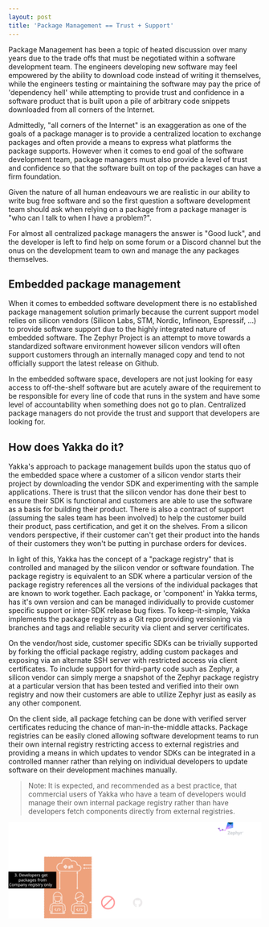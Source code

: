 ```yaml
---
layout: post
title: 'Package Management == Trust + Support'
---
```

Package Management has been a topic of heated discussion over many years due to the trade offs that must be negotiated within a software development team. The engineers developing new software may feel empowered by the ability to download code instead of writing it themselves, while the engineers testing or maintaining the software may pay the price of 'dependency hell' while attempting to provide trust and confidence in a software product that is built upon a pile of arbitrary code snippets downloaded from all corners of the Internet.

Admittedly, "all corners of the Internet" is an exaggeration as one of the goals of a package manager is to provide a centralized location to exchange packages and often provide a means to express what platforms the package supports. However when it comes to end goal of the software development team, package managers must also provide a level of trust and confidence so that the software built on top of the packages can have a firm foundation.

Given the nature of all human endeavours we are realistic in our ability to write bug free software and so the first question a software development team should ask when relying on a package from a package manager is "who can I talk to when I have a problem?".

For almost all centralized package managers the answer is "Good luck", and the developer is left to find help on some forum or a Discord channel but the onus on the development team to own and manage the any packages themselves.

## Embedded package management
When it comes to embedded software development there is no established package management solution primarly because the current support model relies on silicon vendors (Silicon Labs, STM, Nordic, Infineon, Espressif, ...) to provide software support due to the highly integrated nature of embedded software. The Zephyr Project is an attempt to move towards a standardized software environment however silicon vendors will often support customers through an internally managed copy and tend to not officially support the latest release on Github. 

In the embedded software space, developers are not just looking for easy access to off-the-shelf software but are acutely aware of the requirement to be responsible for every line of code that runs in the system and have some level of accountability when something does not go to plan. Centralized package managers do not provide the trust and support that developers are looking for.

## How does Yakka do it?

Yakka's approach to package management builds upon the status quo of the embedded space where a customer of a silicon vendor starts their project by downloading the vendor SDK and experimenting with the sample applications. There is trust that the silicon vendor has done their best to ensure their SDK is functional and customers are able to use the software as a basis for building their product. There is also a contract of support (assuming the sales team has been involved) to help the customer build their product, pass certification, and get it on the shelves. From a silicon vendors perspective, if their customer can't get their product into the hands of their customers they won't be putting in purchase orders for devices.

In light of this, Yakka has the concept of a "package registry" that is controlled and managed by the silicon vendor or software foundation. The package registry is equivalent to an SDK where a particular version of the package registry references all the versions of the individual packages that are known to work together. Each package, or 'component' in Yakka terms, has it's own version and can be managed individually to provide customer specific support or inter-SDK release bug fixes.
To keep-it-simple, Yakka implements the package registry as a Git repo providing versioning via branches and tags and reliable security via client and server certificates.

On the vendor/host side, customer specific SDKs can be trivially supported by forking the official package registry, adding custom packages and exposing via an alternate SSH server with restricted access via client certificates.
To include support for third-party code such as Zephyr, a silicon vendor can simply merge a snapshot of the Zephyr package registry at a particular version that has been tested and verified into their own registry and now their customers are able to utilize Zephyr just as easily as any other component.

On the client side, all package fetching can be done with verified server certificates reducing the chance of man-in-the-middle attacks. Package registries can be easily cloned allowing software development teams to run their own internal registry restricting access to external registries and providing a means in which updates to vendor SDKs can be integrated in a controlled manner rather than relying on individual developers to update software on their development machines manually.
> Note:
> It is expected, and recommended as a best practice, that commercial users of Yakka who have a team of developers would manage their own internal package registry rather than have developers fetch components directly from external registries.

<picture>
  <source media="(prefers-color-scheme: dark)" srcset="/assets/img/yakka-company-registry-dark.svg">
  <source media="(prefers-color-scheme: light)" srcset="/assets/img/yakka-company-registry.svg">
  <img alt="Fallback image description" src="/assets/img/yakka-company-registry-dark.svg">
</picture>



